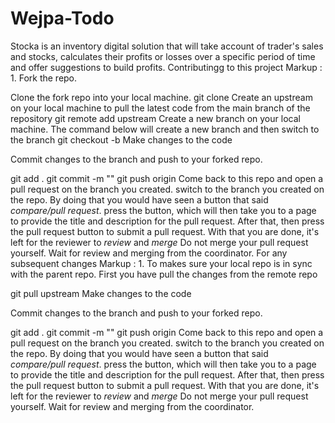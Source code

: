 # Wejpa-Todo
Stocka is an inventory digital solution that will take account of trader's sales and stocks, calculates their profits or losses over a specific period of time and offer suggestions to build profits.
Contributingg to this project
Markup : 1. Fork the repo.

Clone the fork repo into your local machine.
git clone <the-repo-link>
Create an upstream on your local machine to pull the latest code from the main branch of the repository
git remote add upstream <the-url-where-you-fork-this-repo>
Create a new branch on your local machine. The command below will create a new branch and then switch to the branch
git checkout -b <branch-name>
Make changes to the code

Commit changes to the branch and push to your forked repo.

git add .
git commit -m "<commit-message>"
git push origin <branch-name>
Come back to this repo and open a pull request on the branch you created.
switch to the branch you created on the repo. By doing that you would have seen a button that said *compare/pull request*. press the button, which will then take you to a page to provide the title and description for the pull request. After that, then press the pull request button to submit a pull request. With that you are done, it's left for the reviewer to *review* and *merge*
Do not merge your pull request yourself. Wait for review and merging from the coordinator.
For any subsequent changes
Markup : 1. To makes sure your local repo is in sync with the parent repo. First you have pull the changes from the remote repo

git pull upstream
Make changes to the code

Commit changes to the branch and push to your forked repo.

git add .
git commit -m "<commit-message>"
git push origin <branch-name>
Come back to this repo and open a pull request on the branch you created.
switch to the branch you created on the repo. By doing that you would have seen a button that said *compare/pull request*. press the button, which will then take you to a page to provide the title and description for the pull request. After that, then press the pull request button to submit a pull request. With that you are done, it's left for the reviewer to *review* and *merge*
Do not merge your pull request yourself. Wait for review and merging from the coordinator.
